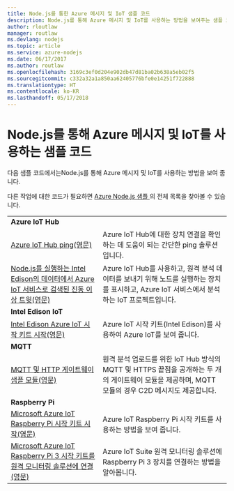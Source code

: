 ```yaml
---
title: Node.js를 통한 Azure 메시지 및 IoT 샘플 코드
description: Node.js를 통해 Azure 메시지 및 IoT를 사용하는 방법을 보여주는 샘플 코드
author: rloutlaw
manager: routlaw
ms.devlang: nodejs
ms.topic: article
ms.service: azure-nodejs
ms.date: 06/17/2017
ms.author: routlaw
ms.openlocfilehash: 3169c3ef0d204e902db47d81ba02b638a5eb02f5
ms.sourcegitcommit: c332a32a1a850aa62405776bfe0e14251f722888
ms.translationtype: HT
ms.contentlocale: ko-KR
ms.lasthandoff: 05/17/2018
---
```

# <a name="sample-code-for-using-azure-messaging-and-iot-with-nodejs"></a>Node.js를 통해 Azure 메시지 및 IoT를 사용하는 샘플 코드

다음 샘플 코드에서는Node.js를 통해 Azure 메시지 및 IoT를 사용하는 방법을 보여 줍니다.

다른 작업에 대한 코드가 필요하면 [Azure Node.js 샘플 ](https://azure.microsoft.com/resources/samples/?term=nodejs)의 전체 목록을 찾아볼 수 있습니다.

| | |
|---|---|
| **Azure IoT Hub** ||
| [Azure IoT Hub ping(영문)](https://github.com/Azure-Samples/iot-hub-node-ping) | Azure IoT Hub에 대한 장치 연결을 확인하는 데 도움이 되는 간단한 ping 솔루션입니다. |
| [Node.js를 실행하는 Intel Edison의 데이터에서 Azure IoT 서비스로 검색된 진동 이상 트윗(영문)](https://azure.microsoft.com/resources/samples/iot-hub-nodejs-intel-edison-vibration-anomaly-detection/) | Azure IoT Hub를 사용하고, 원격 분석 데이터를 보내기 위해 노드를 실행하는 장치를 표시하고, Azure IoT 서비스에서 분석하는 IoT 프로젝트입니다. |
| **Intel Edison IoT** ||
| [Intel Edison Azure IoT 시작 키트 시작(영문)](https://github.com/Azure-Samples/iot-hub-node-intel-edison-getstartedkit) | Azure IoT 시작 키트(Intel Edison)를 사용하여 Azure IoT를 보여 줍니다. |
| **MQTT** ||
| [MQTT 및 HTTP 게이트웨이 샘플 모듈(영문)](https://github.com/Azure-Samples/iot-gateway-mqtt-http) | 원격 분석 업로드를 위한 IoT Hub 방식의 MQTT 및 HTTPS 끝점을 공개하는 두 개의 게이트웨이 모듈을 제공하며, MQTT 모듈의 경우 C2D 메시지도 제공합니다. |
| **Raspberry Pi** ||
| [Microsoft Azure IoT Raspberry Pi 시작 키트 시작(영문)](https://github.com/Azure-Samples/iot-hub-node-raspberrypi-getting-started) | Azure IoT Raspberry Pi 시작 키트를 사용하는 방법을 보여 줍니다. |
| [Microsoft Azure IoT Raspberry Pi 3 시작 키트를 원격 모니터링 솔루션에 연결(영문)](https://azure.microsoft.com/resources/samples/iot-remote-monitoring-node-raspberrypi-getstartedkit/) | Azure IoT Suite 원격 모니터링 솔루션에 Raspberry Pi 3 장치를 연결하는 방법을 알아봅니다. |
